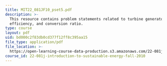 ```yaml
---
title: MIT22_081JF10_pset5.pdf
description: >-
  This resource contains problem statements related to turbine generator
  efficiency, and conversion ratio.
type: course
layout: pdf
uid: bd000c2f83db0cd377f12ff8c395aa15
file_type: application/pdf
file_location: >-
  https://open-learning-course-data-production.s3.amazonaws.com/22-081j-introduction-to-sustainable-energy-fall-2010/bd000c2f83db0cd377f12ff8c395aa15_MIT22_081JF10_pset5.pdf
course_id: 22-081j-introduction-to-sustainable-energy-fall-2010
---
```

